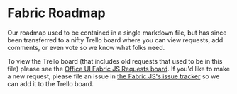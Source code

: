 # Fabric Roadmap

Our roadmap used to be contained in a single markdown file, but has since been transferred to a nifty Trello board where you can view requests, add comments, or even vote so we know what folks need.

To view the Trello board (that includes old requests that used to be in this file) please see the [Office UI Fabric JS Requests board](https://trello.com/b/wq7oIK87/office-ui-fabric-js-requests). If you'd like to make a new request, please file an issue in [the Fabric JS's issue tracker](https://github.com/OfficeDev/office-ui-fabric-js/issues) so we can add it to the Trello board.
